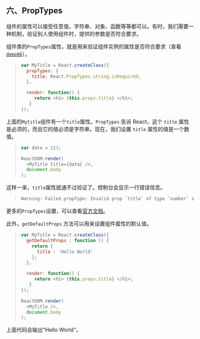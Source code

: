 ## 六、PropTypes

组件的属性可以接受任意值，字符串、对象、函数等等都可以。有时，我们需要一种机制，验证别人使用组件时，提供的参数是否符合要求。

组件类的`PropTypes`属性，就是用来验证组件实例的属性是否符合要求（查看 [`demo06`](https://github.com/ruanyf/react-demos/blob/master/demo06/index.html)）。

> ```javascript
> var MyTitle = React.createClass({
>   propTypes: {
>     title: React.PropTypes.string.isRequired,
>   },
> 
>   render: function() {
>      return <h1> {this.props.title} </h1>;
>    }
> });
> ```

上面的`Mytitle`组件有一个`title`属性。`PropTypes` 告诉 React，这个 `title` 属性是必须的，而且它的值必须是字符串。现在，我们设置 `title` 属性的值是一个数值。

> ```javascript
> var data = 123;
> 
> ReactDOM.render(
>   <MyTitle title={data} />,
>   document.body
> );
> ```

这样一来，`title`属性就通不过验证了。控制台会显示一行错误信息。

> ```bash
> Warning: Failed propType: Invalid prop `title` of type `number` supplied to `MyTitle`, expected `string`.
> ```

更多的`PropTypes`设置，可以查看[官方文档](http://facebook.github.io/react/docs/reusable-components.html)。

此外，`getDefaultProps` 方法可以用来设置组件属性的默认值。

> ```javascript
> var MyTitle = React.createClass({
>   getDefaultProps : function () {
>     return {
>       title : 'Hello World'
>     };
>   },
> 
>   render: function() {
>      return <h1> {this.props.title} </h1>;
>    }
> });
> 
> ReactDOM.render(
>   <MyTitle />,
>   document.body
> );
> ```

上面代码会输出"Hello World"。